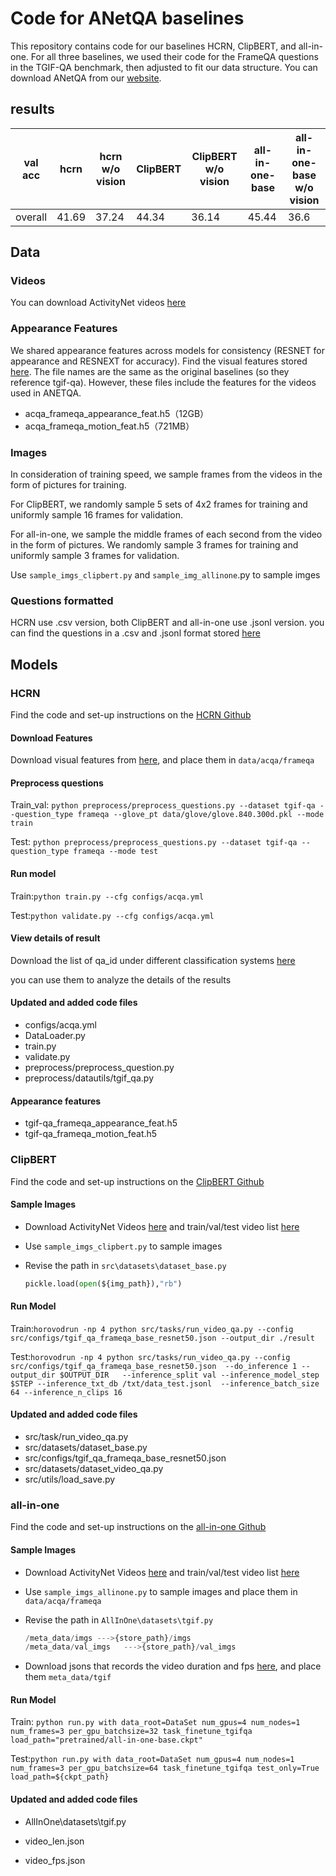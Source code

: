 # Code for ANetQA baselines

This repository contains code for our baselines HCRN, ClipBERT, and all-in-one. For all three baselines, we used their code for the FrameQA questions in the TGIF-QA benchmark, then adjusted to fit our data structure. You can download ANetQA from our [website](https://milvlg.github.io/anetqa).

## results

| val acc | hcrn  | hcrn w/o vision | ClipBERT | ClipBERT w/o vision | all-in-one-base | all-in-one-base w/o vision |
| ------- | ----- | --------------- | -------- | ------------------- | --------------- | -------------------------- |
| overall | 41.69 | 37.24           | 44.34    | 36.14               | 45.44           | 36.6                       |

## Data

### Videos

You can download ActivityNet videos [here](http://activity-net.org/)

### Appearance Features

We shared appearance features across models for consistency (RESNET for appearance and RESNEXT for accuracy). Find the visual features stored [here](). The file names are the same as the original baselines (so they reference tgif-qa). However, these files include the features for the videos used in ANETQA.

- acqa_frameqa_appearance_feat.h5（12GB）
- acqa_frameqa_motion_feat.h5（721MB）

### Images

In consideration of training speed, we sample frames from the videos in the form of pictures for training.

For ClipBERT, we randomly sample 5 sets of 4x2 frames  for training and uniformly sample 16 frames for validation.

For all-in-one, we sample the middle frames of each second from the video in the form of pictures. We randomly sample 3 frames for training and uniformly sample 3 frames for validation.

Use `sample_imgs_clipbert.py` and  `sample_img_allinone`.py to sample imges

### Questions formatted

HCRN use .csv version, both ClipBERT and all-in-one use .jsonl version. you can find the questions in a .csv and .jsonl format stored [here]()

## Models

### HCRN

Find the code and set-up instructions on the [HCRN Github](https://github.com/thaolmk54/hcrn-videoqa)

#### Download Features

Download visual features from [here](), and place them in `data/acqa/frameqa`

#### Preprocess questions

Train_val: `python preprocess/preprocess_questions.py --dataset tgif-qa --question_type frameqa --glove_pt data/glove/glove.840.300d.pkl --mode train`

Test: `python preprocess/preprocess_questions.py --dataset tgif-qa --question_type frameqa --mode test`

#### Run model

Train:`python train.py --cfg configs/acqa.yml`

Test:`python validate.py --cfg configs/acqa.yml`

#### View details of result

Download the list of qa_id under different classification systems [here]()

you can use them to analyze the details of the results

#### Updated and added code files

- configs/acqa.yml
- DataLoader.py
- train.py
- validate.py
- preprocess/preprocess_question.py
- preprocess/datautils/tgif_qa.py

#### Appearance features

- tgif-qa_frameqa_appearance_feat.h5
- tgif-qa_frameqa_motion_feat.h5

### ClipBERT

Find the code and set-up instructions on the [ClipBERT Github](https://github.com/jayleicn/ClipBERT)

#### Sample Images

- Download ActivityNet Videos [here](http://activity-net.org/) and train/val/test video list [here]()
- Use `sample_imgs_clipbert.py` to sample images

- Revise the path in `src\datasets\dataset_base.py` 

  ```python
  pickle.load(open(${img_path}),"rb")
  ```

#### Run Model

Train:`horovodrun -np 4 python src/tasks/run_video_qa.py --config src/configs/tgif_qa_frameqa_base_resnet50.json --output_dir ./result`

Test:`horovodrun -np 4 python src/tasks/run_video_qa.py --config src/configs/tgif_qa_frameqa_base_resnet50.json  --do_inference 1 --output_dir $OUTPUT_DIR   --inference_split val --inference_model_step $STEP --inference_txt_db /txt/data_test.jsonl  --inference_batch_size 64 --inference_n_clips 16`

#### Updated and added code files

- src/task/run_video_qa.py
- src/datasets/dataset_base.py
- src/configs/tgif_qa_frameqa_base_resnet50.json
- src/datasets/dataset_video_qa.py
- src/utils/load_save.py

### all-in-one

Find the code and set-up instructions on the [all-in-one Github](https://github.com/showlab/all-in-one)

#### Sample Images

- Download ActivityNet Videos [here](http://activity-net.org/) and train/val/test video list [here]()
- Use `sample_imgs_allinone.py` to sample images and place them in `data/acqa/frameqa`

- Revise the path in `AllInOne\datasets\tgif.py` 

  ```python
  /meta_data/imgs --->{store_path}/imgs
  /meta_data/val_imgs	--->{store_path}/val_imgs
  ```

- Download jsons that records the video duration and fps [here](), and place them `meta_data/tgif`

#### Run Model

Train: `python run.py with data_root=DataSet num_gpus=4 num_nodes=1 num_frames=3 per_gpu_batchsize=32 task_finetune_tgifqa load_path="pretrained/all-in-one-base.ckpt"`

Test:`python run.py with data_root=DataSet num_gpus=4 num_nodes=1 num_frames=3 per_gpu_batchsize=64 task_finetune_tgifqa test_only=True load_path=${ckpt_path}`

#### Updated and added code files

- AllInOne\datasets\tgif.py

- video_len.json

- video_fps.json

  